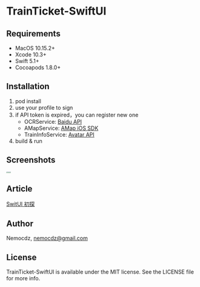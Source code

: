 # TrainTicket-SwiftUI

## Requirements

* MacOS 10.15.2+
* Xcode 10.3+
* Swift 5.1+
* Cocoapods 1.8.0+

## Installation

1. pod install
2. use your profile to sign
3. if API token is expired，you can register new one
   * OCRService: [Baidu API](https://ai.baidu.com/ai-doc/REFERENCE/Ck3dwjhhu)
   * AMapService: [AMap iOS SDK](https://lbs.amap.com/api/ios-sdk/guide/create-project/get-key/)
   * TrainInfoService: [Avatar API](https://www.avatardata.cn/Docs/Api/1fe50ea4-39cb-4ced-8ddc-7bb5c36058cd)
4. build & run

## Screenshots

<img src="https://image-1252104468.cos.ap-guangzhou.myqcloud.com/blog/IMG_1670.PNG" style="zoom:25%;" /><img src="https://image-1252104468.cos.ap-guangzhou.myqcloud.com/blog/IMG_1671.PNG" style="zoom:25%;" /><img src="https://image-1252104468.cos.ap-guangzhou.myqcloud.com/blog/IMG_1672.PNG" style="zoom:25%;" />

## Article

[SwitUI 初探]()

## Author

Nemocdz, [nemocdz@gmail.com](mailto:nemocdz@gmail.com)

## License

TrainTicket-SwiftUI is available under the MIT license. See the LICENSE file for more info.

